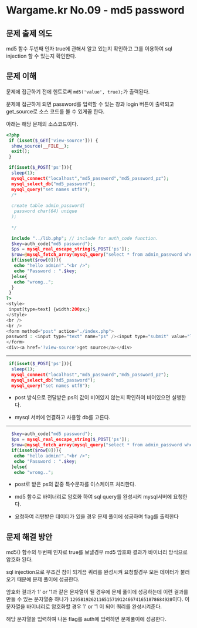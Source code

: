 # Wargame.kr No.09 - md5 password

## 문제 출제 의도
md5 함수 두번째 인자 true에 관해서 알고 있는지 확인하고 그를 이용하여 sql injection 할 수 있는지 확인한다.

## 문제 이해 
문제에 접근하기 전에 힌트로써 `md5('value', true);`가 출력된다.

문제에 접근하게 되면 password를 입력할 수 있는 창과 login 버튼이 출력되고 get_source로 소스 코드를 볼 수 있게끔 한다.

아래는 해당 문제의 소스코드이다.
```php
<?php
 if (isset($_GET['view-source'])) {
  show_source(__FILE__);
  exit();
 }

 if(isset($_POST['ps'])){
  sleep(1);
  mysql_connect("localhost","md5_password","md5_password_pz");
  mysql_select_db("md5_password");
  mysql_query("set names utf8");
  /*
  
  create table admin_password(
   password char(64) unique
  );
  
  */

  include "../lib.php"; // include for auth_code function.
  $key=auth_code("md5 password");
  $ps = mysql_real_escape_string($_POST['ps']);
  $row=@mysql_fetch_array(mysql_query("select * from admin_password where password='".md5($ps,true)."'"));
  if(isset($row[0])){
   echo "hello admin!"."<br />";
   echo "Password : ".$key;
  }else{
   echo "wrong..";
  }
 }
?>
<style>
 input[type=text] {width:200px;}
</style>
<br />
<br />
<form method="post" action="./index.php">
password : <input type="text" name="ps" /><input type="submit" value="login" />
</form>
<div><a href='?view-source'>get source</a></div>
```
-----
```php
 if(isset($_POST['ps'])){
  sleep(1);
  mysql_connect("localhost","md5_password","md5_password_pz");
  mysql_select_db("md5_password");
  mysql_query("set names utf8");
```
- post 방식으로 전달받은 ps의 값이 비어있지 않는지 확인하여 비어있으면 실행한다.

- mysql 서버에 연결하고 사용할 db를 고른다.
-----
```php
  $key=auth_code("md5 password");
  $ps = mysql_real_escape_string($_POST['ps']);
  $row=@mysql_fetch_array(mysql_query("select * from admin_password where password='".md5($ps,true)."'"));
  if(isset($row[0])){
   echo "hello admin!"."<br />";
   echo "Password : ".$key;
  }else{
   echo "wrong..";
```
- post로 받은 ps의 값중 특수문자를 이스케이프 처리한다.

- md5 함수로 바이너리로 암호화 하여 sql query를 완성시켜 mysql서버에 요청한다.

- 요청하여 리턴받은 데이터가 있을 경우 문제 풀이에 성공하며 flag를 출력한다

## 문제 해결 방안
md5() 함수의 두번째 인자로 true를 보낼경우 md5 암호화 결과가 바이너리 방식으로 암호화 된다.

sql injection으로 무조건 참이 되게끔 쿼리를 완성시켜 요청할경우 모든 데이터가 불러오기 때문에 문제 풀이에 성공한다.

암호화 결과가 1' or '1과 같은 문자열이 될 경우에 문제 풀이에 성공하는데 이런 결과를 만들 수 있는 문자열중 하나가 `129581926211651571912466741651878684928`이다. 이 문자열을 바이너리로 암호화할 경우 1' or '1 이 되어 쿼리를 완성시켜준다.

해당 문자열을 입력하여 나온 flag를 auth에 입력하면 문제풀이에 성공한다.